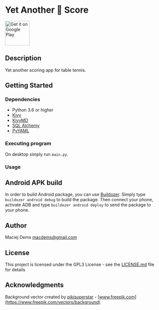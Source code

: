 # Yet Another 🏓 Score

[<img alt='Get it on Google Play' height='80px' src='https://play.google.com/intl/en_us/badges/static/images/badges/en_badge_web_generic.png'/>](https://play.google.com/store/apps/details?id=com.macdems.tabletennisscore)

## Description

<!-- <p style="text-align: center">
<img src="img/screenshot.png" height="256dp"/>
</p> -->

Yet another scoring app for table tennis.

## Getting Started

### Dependencies

* Python 3.6 or higher
* [Kivy](https://kivy.org)
* [KivyMD](https://github.com/kivymd/KivyMD)
* [SQL Alchemy](https://sqlalchemy.org/)
* [PyYAML](https://pypi.org/project/PyYAML/)

### Executing program

On desktop simply run `main.py`.


### Usage



## Android APK build

In order to build Android package, you can use [Buildozer](https://github.com/kivy/buildozer). Simply type
`buildozer android debug` to build the package. Then connect your phone, activate ADB and type `buildozer android deploy`
to send the package to your phone.


## Author

Maciej Dems <macdems@gmail.com>

## License

This project is licensed under the GPL3 License - see the [LICENSE.md](LICENSE.md) file for details

## Acknowledgments

Background vector created by [pikisuperstar](https://www.freepik.com/pikisuperstar) - [www.freepik.com](https://www.freepik.com/vectors/background)
